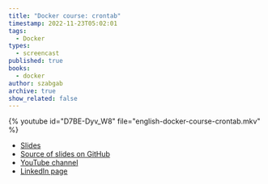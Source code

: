 ```yaml
---
title: "Docker course: crontab"
timestamp: 2022-11-23T05:02:01
tags:
  - Docker
types:
  - screencast
published: true
books:
  - docker
author: szabgab
archive: true
show_related: false
---
```



{% youtube id="D7BE-Dyv_W8" file="english-docker-course-crontab.mkv" %}

* [Slides](https://code-maven.com/slides/docker/)
* [Source of slides on GitHub](https://github.com/szabgab/slides)
* [YouTube channel](/youtube)
* [LinkedIn page](/linkedin)

